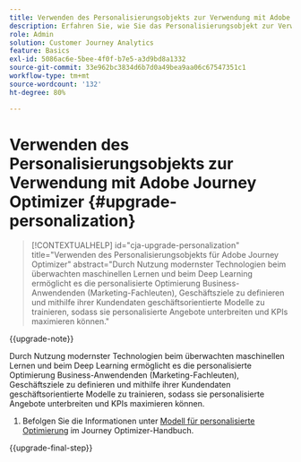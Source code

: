 ```yaml
---
title: Verwenden des Personalisierungsobjekts zur Verwendung mit Adobe Journey Optimizer
description: Erfahren Sie, wie Sie das Personalisierungsobjekt zur Verwendung mit Adobe Journey Optimizer verwenden
role: Admin
solution: Customer Journey Analytics
feature: Basics
exl-id: 5086ac6e-5bee-4f0f-b7e5-a3d9bd8a1332
source-git-commit: 33e962bc3834d6b7d0a49bea9aa06c67547351c1
workflow-type: tm+mt
source-wordcount: '132'
ht-degree: 80%

---
```


# Verwenden des Personalisierungsobjekts zur Verwendung mit Adobe Journey Optimizer {#upgrade-personalization}

<!-- markdownlint-disable MD034 -->

>[!CONTEXTUALHELP]
>id="cja-upgrade-personalization"
>title="Verwenden des Personalisierungsobjekts für Adobe Journey Optimizer"
>abstract="Durch Nutzung modernster Technologien beim überwachten maschinellen Lernen und beim Deep Learning ermöglicht es die personalisierte Optimierung Business-Anwendenden (Marketing-Fachleuten), Geschäftsziele zu definieren und mithilfe ihrer Kundendaten geschäftsorientierte Modelle zu trainieren, sodass sie personalisierte Angebote unterbreiten und KPIs maximieren können."

<!-- markdownlint-enable MD034 -->

{{upgrade-note}}

Durch Nutzung modernster Technologien beim überwachten maschinellen Lernen und beim Deep Learning ermöglicht es die personalisierte Optimierung Business-Anwendenden (Marketing-Fachleuten), Geschäftsziele zu definieren und mithilfe ihrer Kundendaten geschäftsorientierte Modelle zu trainieren, sodass sie personalisierte Angebote unterbreiten und KPIs maximieren können.

1. Befolgen Sie die Informationen unter [Modell für personalisierte Optimierung](https://experienceleague.adobe.com/en/docs/journey-optimizer/using/decisioning/offer-decisioning/rankings/ai-models/personalized-optimization-model) im Journey Optimizer-Handbuch.

{{upgrade-final-step}}

<!--

The result of the personalization object ends up in a dataset. The result of experimentation. When a customer has used AA with Target, that ends up in a complete different space than when they're migrating to CJA and they're going to use CJA with Adobe Target. 

Target was the old way of setting up an A/B test or experimentation. Then ensuring the results of those tests in Target ended up in AA for reporting. Now if you're using Target, instead of saying that you want the data in Target, you can now select CJA as your reporting source for an Adobe Target activity. So if a customer is doing this in AA and they want to move to CJA, ...

If a customer has AJO, and is using Offers in AJO, then they can set up offers, and that also creates datasets in Platform... But that's not relevant with upgrade, exactly.



Questions we need to answer:

1. How do we determine the personalization criteria (Red for user A and blue for User B)

1. What do we implement on the site to determine the red / blue object?


2 ways we can do it:

Manually rendering content or Automatically rendering content. 


## Manual implementation of the Web SDK


## Mobile SDK implementation 





## Tags

-->
